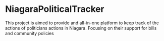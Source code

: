 # NiagaraPoliticalTracker
 This project is aimed to provide and all-in-one platform to keep track of the actions of politicians actions in Niagara. Focusing on their support for bills and community policies 
